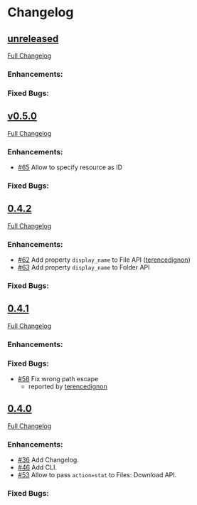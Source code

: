 Changelog
====


[unreleased](https://github.com/koshigoe/brick_ftp/compare/v0.5.0...master)
----

[Full Changelog](https://github.com/koshigoe/brick_ftp/compare/v0.5.0...master)

### Enhancements:

### Fixed Bugs:


[v0.5.0](https://github.com/koshigoe/brick_ftp/compare/v0.4.2...v0.5.0)
----

[Full Changelog](https://github.com/koshigoe/brick_ftp/compare/v0.4.2...v0.5.0)

### Enhancements:

- [#65](https://github.com/koshigoe/brick_ftp/pull/65) Allow to specify resource as ID

### Fixed Bugs:


[0.4.2](https://github.com/koshigoe/brick_ftp/compare/v0.4.1...v0.4.2)
----

[Full Changelog](https://github.com/koshigoe/brick_ftp/compare/v0.4.1...v0.4.2)

### Enhancements:

- [#62](https://github.com/koshigoe/brick_ftp/pull/62) Add property `display_name` to File API ([terencedignon](https://github.com/terencedignon))
- [#63](https://github.com/koshigoe/brick_ftp/pull/63) Add property `display_name` to Folder API

### Fixed Bugs:


[0.4.1](https://github.com/koshigoe/brick_ftp/compare/v0.4.0...v0.4.1)
----

[Full Changelog](https://github.com/koshigoe/brick_ftp/compare/v0.4.0...v0.4.1)

### Enhancements:

### Fixed Bugs:

- [#58](https://github.com/koshigoe/brick_ftp/pull/58) Fix wrong path escape
    - reported by [terencedignon](https://github.com/terencedignon)


[0.4.0](https://github.com/koshigoe/brick_ftp/compare/v0.3.8...v0.4.0)
----

[Full Changelog](https://github.com/koshigoe/brick_ftp/compare/v0.3.8...v0.4.0)

### Enhancements:

- [#36](https://github.com/koshigoe/brick_ftp/pull/36) Add Changelog.
- [#46](https://github.com/koshigoe/brick_ftp/pull/46) Add CLI.
- [#53](https://github.com/koshigoe/brick_ftp/pull/53) Allow to pass `action=stat` to Files: Download API.

### Fixed Bugs:

